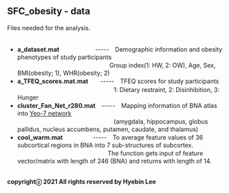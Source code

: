 ## SFC_obesity - data ##
Files needed for the analysis.<br /><br />

- **a_dataset.mat**　　　　　　-----　Demographic information and obesity phenotypes of study participants</br>
　　　　　　　　　　　　　　　 Group index(1: HW, 2: OW), Age, Sex, BMI(obesity; 1), WHR(obesity; 2)<br />
- **a_TFEQ_scores.mat.mat**　　-----　TFEQ scores for study participants</br>
　　　　　　　　　　　　　　　　1: Dietary restraint, 2: Disinhibition, 3: Hunger</br>
- **cluster_Fan_Net_r280.mat**　-----　Mapping information of BNA atlas into [Yeo-7 network](https://www.ncbi.nlm.nih.gov/pmc/articles/PMC3174820/)</br>
　　　　　　　　　　　　　　　　(amygdala, hippocampus, globus pallidus, nucleus accumbens, putamen, caudate, and thalamus)<br />
- **cool_warm.mat**　　　　　-----　To average feature values of 36 subcortical regions in BNA into 7 sub-structures of subcortex.</br>
　　　　　　　　　　　　　　　The function gets input of feature vector/matrix with length of 246 (BNA) and returns with length of 14.<br /><br />

**copyrightⓒ 2021 All rights reserved by Hyebin Lee<br /><br />**
